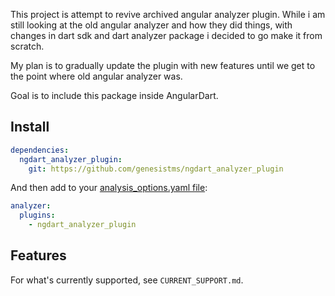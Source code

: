 This project is attempt to revive archived angular analyzer plugin. While i am
still looking at the old angular analyzer and how they did things, with changes
in dart sdk and dart analyzer package i decided to go make it from scratch.

My plan is to gradually update the plugin with new features until we get to the
point where old angular analyzer was.

Goal is to include this package inside AngularDart.

## Install

```yaml
dependencies:
  ngdart_analyzer_plugin:
    git: https://github.com/genesistms/ngdart_analyzer_plugin
```

And then add to your
[analysis_options.yaml file](https://www.dartlang.org/guides/language/analysis-options#the-analysis-options-file):

```yaml
analyzer:
  plugins:
    - ngdart_analyzer_plugin
```

## Features

For what's currently supported, see `CURRENT_SUPPORT.md`.
